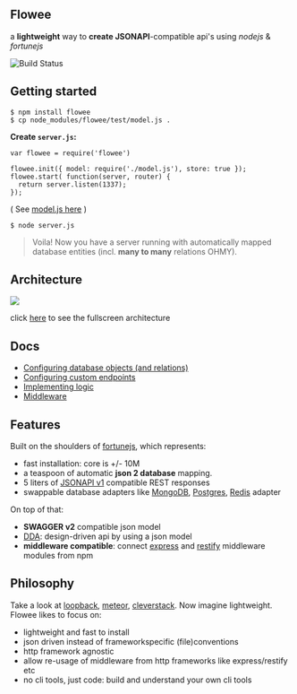 ## Flowee

a __lightweight__ way to __create JSONAPI__-compatible api's using _nodejs_ & _fortunejs_

![Build Status](https://travis-ci.org/coderofsalvation/flowee.svg?branch=master)

## Getting started

    $ npm install flowee
    $ cp node_modules/flowee/test/model.js .

__Create `server.js`:__

    var flowee = require('flowee')
  
    flowee.init({ model: require('./model.js'), store: true });
    flowee.start( function(server, router) {
      return server.listen(1337);
    });

( See [model.js here](https://github.com/coderofsalvation/flowee/blob/master/test/model.js) )

    $ node server.js

> Voila! Now you have a server running with automatically mapped database entities (incl. __many to many__ relations OHMY).

## Architecture

![](http://coderofsalvation.github.io/flowee/img/diagram.png)

click <A href="http://coderofsalvation.github.io/flowee/img/diagram.png" target="_blank">here</a> to see the fullscreen architecture

## Docs

* [Configuring database objects (and relations)](http://flowee.isvery.ninja/doc/howto-database.html)
* [Configuring custom endpoints](http://flowee.isvery.ninja/doc/howto-custom-endpoints.html)
* [Implementing logic](http://flowee.isvery.ninja/doc/howto-logic.html)
* [Middleware](http://flowee.isvery.ninja/doc/howto-middleware.html)

## Features

Built on the shoulders of [fortunejs](http://fortunejs.com/), which represents:

* fast installation: core is +/- 10M
* a teaspoon of automatic __json 2 database__ mapping.
* 5 liters of [JSONAPI v1](http://jsonapi.org/) compatible REST responses 
* swappable database adapters like [MongoDB](https://www.npmjs.com/package/fortune-mongodb), [Postgres](https://www.npmjs.com/package/fortune-postgres), [Redis](https://www.npmjs.com/package/fortune-redis) adapter

On top of that:

* __SWAGGER v2__ compatible json model
* [DDA](http://www.slideshare.net/apigee/i-love-apis-2015-create-designdriven-apis-with-nodejs-and-swagger): design-driven api by using a json model 
* __middleware compatible__: connect [express](http://expressjs.com) and [restify](http://restify.com) middleware modules from npm


## Philosophy 

Take a look at [loopback](http://blog.jeffdouglas.com/2015/07/07/roll-your-own-api-vs-loopback), [meteor](http://meteor.com), [cleverstack](http://cleverstack.io). 
Now imagine lightweight.
Flowee likes to focus on:

* lightweight and fast to install
* json driven instead of frameworkspecific (file)conventions
* http framework agnostic
* allow re-usage of middleware from http frameworks like express/restify etc
* no cli tools, just code: build and understand your own cli tools






